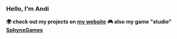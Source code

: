 ### Hello, I'm Andi
**🌍 check out my projects on  [my website](https://andithemudkip.now.sh)**
**🎮 also my game "studio"  [SphynxGames](https://sphynxgames.com)**

<!--
**andithemudkip/andithemudkip** is a ✨ _special_ ✨ repository because its `README.md` (this file) appears on your GitHub profile.

Here are some ideas to get you started:

- 🔭 I’m currently working on ...
- 🌱 I’m currently learning ...
- 👯 I’m looking to collaborate on ...
- 🤔 I’m looking for help with ...
- 💬 Ask me about ...
- 📫 How to reach me: ...
- 😄 Pronouns: ...
- ⚡ Fun fact: ...
-->
